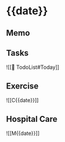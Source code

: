 # {{date}}

## Memo

## Tasks
![[📍 TodoList#Today]]

## Exercise
![[C{{date}}]]

## Hospital Care
![[M{{date}}]]